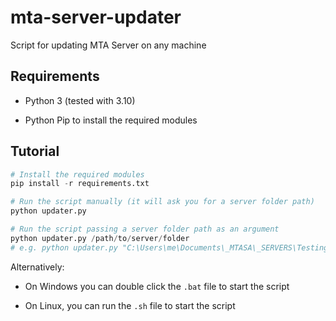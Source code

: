 # mta-server-updater

Script for updating MTA Server on any machine

## Requirements

- Python 3 (tested with 3.10)

- Python Pip to install the required modules

## Tutorial

```py
# Install the required modules
pip install -r requirements.txt
```

```py
# Run the script manually (it will ask you for a server folder path)
python updater.py
```

```py
# Run the script passing a server folder path as an argument
python updater.py /path/to/server/folder
# e.g. python updater.py "C:\Users\me\Documents\_MTASA\_SERVERS\Testing1\server"
```

Alternatively:

- On Windows you can double click the `.bat` file to start the script

- On Linux, you can run the `.sh` file to start the script
